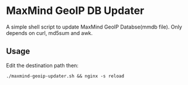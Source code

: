 MaxMind GeoIP DB Updater
========================

A simple shell script to update MaxMind GeoIP Databse(mmdb file). Only depends on curl, md5sum and awk.

Usage
-----

Edit the destination path then:

    ./maxmind-geoip-updater.sh && nginx -s reload
